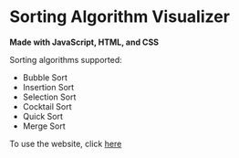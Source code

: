 # Sorting Algorithm Visualizer 

**Made with JavaScript, HTML, and CSS**

Sorting algorithms supported: 
* Bubble Sort 
* Insertion Sort 
* Selection Sort 
* Cocktail Sort 
* Quick Sort 
* Merge Sort 

To use the website, click [here](https://maxwoodcock.github.io/) 
